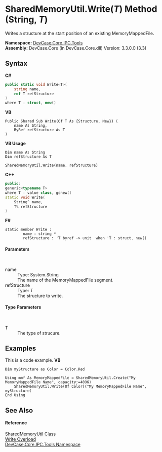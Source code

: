 # SharedMemoryUtil.Write(*T*) Method (String, *T*)
 

Writes a structure at the start position of an existing MemoryMappedFile.

**Namespace:**&nbsp;<a href="N_DevCase_Core_IPC_Tools">DevCase.Core.IPC.Tools</a><br />**Assembly:**&nbsp;DevCase.Core (in DevCase.Core.dll) Version: 3.3.0.0 (3.3)

## Syntax

**C#**<br />
``` C#
public static void Write<T>(
	string name,
	ref T refStructure
)
where T : struct, new()

```

**VB**<br />
``` VB
Public Shared Sub Write(Of T As {Structure, New}) ( 
	name As String,
	ByRef refStructure As T
)
```

**VB Usage**<br />
``` VB Usage
Dim name As String
Dim refStructure As T

SharedMemoryUtil.Write(name, refStructure)
```

**C++**<br />
``` C++
public:
generic<typename T>
where T : value class, gcnew()
static void Write(
	String^ name, 
	T% refStructure
)
```

**F#**<br />
``` F#
static member Write : 
        name : string * 
        refStructure : 'T byref -> unit  when 'T : struct, new()

```


#### Parameters
&nbsp;<dl><dt>name</dt><dd>Type: System.String<br />The name of the MemoryMappedFile segment.</dd><dt>refStructure</dt><dd>Type: *T*<br />The structure to write.</dd></dl>

#### Type Parameters
&nbsp;<dl><dt>T</dt><dd>The type of strucure.</dd></dl>

## Examples
This is a code example. 
**VB**<br />
``` VB
Dim myStructure as Color = Color.Red

Using mmf As MemoryMappedFile = SharedMemoryUtil.Create("My MemoryMappedFile Name", capacity:=4096)
    SharedMemoryUtil.Write(Of Color)("My MemoryMappedFile Name", myStructure)
End Using
```


## See Also


#### Reference
<a href="T_DevCase_Core_IPC_Tools_SharedMemoryUtil">SharedMemoryUtil Class</a><br /><a href="Overload_DevCase_Core_IPC_Tools_SharedMemoryUtil_Write">Write Overload</a><br /><a href="N_DevCase_Core_IPC_Tools">DevCase.Core.IPC.Tools Namespace</a><br />